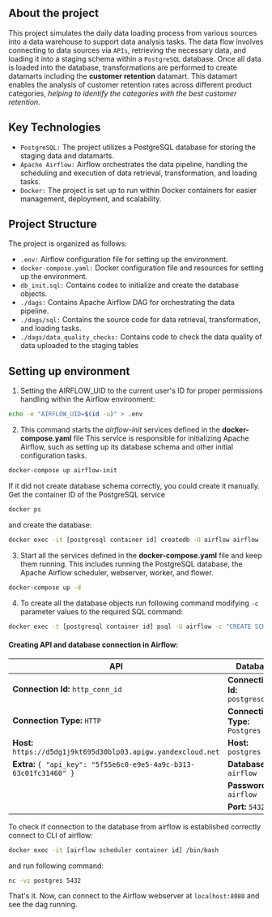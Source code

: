 ##  About the project

This project simulates the daily data loading process from various sources into a data warehouse to support data analysis tasks. The data flow involves connecting to data sources via `APIs`, retrieving the necessary data, and loading it into a staging schema within a `PostgreSQL` database. Once all data is loaded into the database, transformations are performed to create datamarts including the **customer retention** datamart. This datamart enables the analysis of customer retention rates across different product categories, _helping to identify the categories with the best customer retention_.

##  Key Technologies

* `PostgreSQL:` The project utilizes a PostgreSQL database for storing the staging data and datamarts.
* `Apache Airflow:` Airflow orchestrates the data pipeline, handling the scheduling and execution of data retrieval, transformation, and loading tasks.
* `Docker:` The project is set up to run within Docker containers for easier management, deployment, and scalability.

## Project Structure

The project is organized as follows:

* `.env:` Airflow configuration file for setting up the environment.
* `docker-compose.yaml:` Docker configuration file and resources for setting up the environment.
* `db_init.sql:` Contains codes to initialize and  create the database objects.
* `./dags:` Contains Apache Airflow DAG for orchestrating the data pipeline.
* `./dags/sql:` Contains the source code for data retrieval, transformation, and loading tasks.
* `./dags/data_quality_checks:` Contains code to check the data quality of data uploaded to the staging tables

##   Setting up environment

1. Setting the AIRFLOW_UID to the current user's ID for proper permissions handling within the Airflow environment:
```bash 
echo -e "AIRFLOW_UID=$(id -u)" > .env
```

2. This command starts the _airflow-init_ services defined in the **docker-compose.yaml** file  This service is responsible for initializing Apache Airflow, such as setting up its database schema and other initial configuration tasks. 
```bash
docker-compose up airflow-init
```
If it did not create database schema correctly, you could create it manually. Get the container ID of the PostgreSQL service

```bash
docker ps
```
and create the database:

```bash
docker exec -it [postgresql container id] createdb -U airflow airflow
```
3. Start all the services defined in the **docker-compose.yaml** file and keep them running. This includes running the PostgreSQL database, the Apache Airflow scheduler, webserver, worker, and flower.
```bash
docker-compose up -d
```

4. To create all the database objects run following command modifying `-c` parameter values to the required SQL command:

```bash
docker exec -t [postgresql container id] psql -U airflow -c "CREATE SCHEMA staging;"
```

#### Creating API and database connection in Airflow:


| API                                                                 | Database                                                             |
|---------------------------------------------------------------------|----------------------------------------------------------------------|
| **Connection Id:** `http_conn_id`                                   | **Connection Id:** `postgresql_de`                                   |
| **Connection Type:** `HTTP`                                         | **Connection Type:** `Postgres`                                      |
| **Host:** `https://d5dg1j9kt695d30blp03.apigw.yandexcloud.net`      | **Host:** `postgres`                                                 |
| **Extra:** `{ "api_key": "5f55e6c0-e9e5-4a9c-b313-63c01fc31460" }`  | **Database:** `airflow`                                              |
|                                                                     | **Password:** `airflow`                                              |
|                                                                     | **Port:** `5432`                                                     |


To check if connection to the database from airflow is established correctly connect to CLI of airflow:
```bash
docker exec -it [airflow scheduler container id] /bin/bash
```
and run following command:
```bash
nc -vz postgres 5432
```

That's it. Now, can connect to the Airflow webserver at `localhost:8080` and see the dag running.


